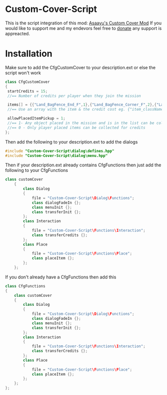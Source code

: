 # Custom-Cover-Script
This is the script integration of this mod: [Asaayu's Custom Cover Mod](https://steamcommunity.com/sharedfiles/filedetails/?id=1618663060)
If you would like to support me and my endevors feel free to [donate](https://www.paypal.me/asaayu) any support is appreacted. 

# Installation
Make sure to add the CfgCustomCover to your description.ext or else the script won't work
```c++
class CfgCustomCover
{
 startCredits = 15;
 //== Number of credits per player when they join the mission

 items[] = {{"Land_BagFence_End_F",1},{"Land_BagFence_Corner_F",2},{"Land_BagFence_Long_F",4},{"Land_BagFence_Round_F",4},{"Land_BagFence_Short_F",2},{"Land_BagFence_01_end_green_F",1},{"Land_BagFence_01_corner_green_F",2},{"Land_BagFence_01_long_green_F",4},{"Land_BagFence_01_round_green_F",4},{"Land_BagFence_01_short_green_F",2},{"Land_SandbagBarricade_01_half_F",5},{"Land_SandbagBarricade_01_F",10},{"Land_SandbagBarricade_01_hole_F",9},{"Land_Plank_01_4m_F",1}};
 //== Use an array with the item & the credit cost eg. {"item_className",3}

 allowPlacedItemPickup = 1;
 //== 1- Any object placed in the mission and is in the list can be collected for credits
 //== 0 - Only player placed items can be collected for credits
};
```

Then add the following to your description.ext to add the dialogs
```c++
#include "Custom-Cover-Script\dialog\defines.hpp"
#include "Custom-Cover-Script\dialog\menu.hpp"
``` 

Then if your description.ext already contains CfgFunctions then just add the following to your CfgFunctions
```c++
class customCover
	{
		class Dialog
		{
			file = "Custom-Cover-Script\Dialog\Functions";
			class dialogFadeIn {};
			class menuInit {};
			class transferInit {};
		};
		class Interaction
		{
			file = "Custom-Cover-Script\Functions\Interaction";
			class transferCredits {};
		};
		class Place
		{
			file = "Custom-Cover-Script\Functions\Place";
			class placeItem {};
		};
	};
```

If you don't already have a CfgFunctions then add this
```c++
class CfgFunctions
{
	class customCover
	{
		class Dialog
		{
			file = "Custom-Cover-Script\Dialog\Functions";
			class dialogFadeIn {};
			class menuInit {};
			class transferInit {};
		};
		class Interaction
		{
			file = "Custom-Cover-Script\Functions\Interaction";
			class transferCredits {};
		};
		class Place
		{
			file = "Custom-Cover-Script\Functions\Place";
			class placeItem {};
		};
	};
};
```